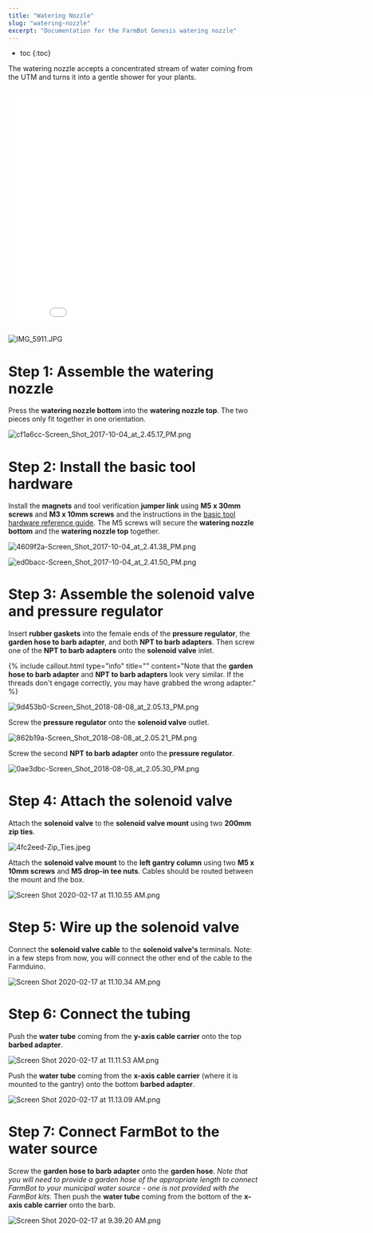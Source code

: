 ```yaml
---
title: "Watering Nozzle"
slug: "watering-nozzle"
excerpt: "Documentation for the FarmBot Genesis watering nozzle"
---
```


* toc
{:toc}

The watering nozzle accepts a concentrated stream of water coming from the UTM and turns it into a gentle shower for your plants.

<iframe class="embedly-embed" src="//cdn.embedly.com/widgets/media.html?src=https%3A%2F%2Fwww.youtube.com%2Fembed%2Fxh7imhENpLQ%3Ffeature%3Doembed&url=http%3A%2F%2Fwww.youtube.com%2Fwatch%3Fv%3Dxh7imhENpLQ&image=https%3A%2F%2Fi.ytimg.com%2Fvi%2Fxh7imhENpLQ%2Fhqdefault.jpg&key=02466f963b9b4bb8845a05b53d3235d7&type=text%2Fhtml&schema=youtube" width="854" height="480" scrolling="no" frameborder="0" allowfullscreen></iframe>



![IMG_5911.JPG](IMG_5911.JPG)

# Step 1: Assemble the watering nozzle
Press the **watering nozzle bottom** into the **watering nozzle top**. The two pieces only fit together in one orientation.

![cf1a6cc-Screen_Shot_2017-10-04_at_2.45.17_PM.png](Screen_Shot_2017-10-04_at_2.45.17_PM.png)

# Step 2: Install the basic tool hardware
Install the **magnets** and tool verification **jumper link** using **M5 x 30mm screws** and **M3 x 10mm screws** and the instructions in the [basic tool hardware reference guide](../../Extras/reference/basic-tool-hardware.md). The M5 screws will secure the **watering nozzle bottom** and the **watering nozzle top** together.

![4609f2a-Screen_Shot_2017-10-04_at_2.41.38_PM.png](Screen_Shot_2017-10-04_at_2.41.38_PM.png)



![ed0bacc-Screen_Shot_2017-10-04_at_2.41.50_PM.png](Screen_Shot_2017-10-04_at_2.41.50_PM.png)

# Step 3: Assemble the solenoid valve and pressure regulator
Insert **rubber gaskets** into the female ends of the **pressure regulator**, the **garden hose to barb adapter**, and both **NPT to barb adapters**. Then screw one of the **NPT to barb adapters** onto the **solenoid valve** inlet.

{%
include callout.html
type="info"
title=""
content="Note that the **garden hose to barb adapter** and **NPT to barb adapters** look very similar. If the threads don't engage correctly, you may have grabbed the wrong adapter."
%}



![9d453b0-Screen_Shot_2018-08-08_at_2.05.13_PM.png](Screen_Shot_2018-08-08_at_2.05.13_PM.png)

Screw the **pressure regulator** onto the **solenoid valve** outlet.

![862b19a-Screen_Shot_2018-08-08_at_2.05.21_PM.png](Screen_Shot_2018-08-08_at_2.05.21_PM.png)

Screw the second **NPT to barb adapter** onto the **pressure regulator**.

![0ae3dbc-Screen_Shot_2018-08-08_at_2.05.30_PM.png](Screen_Shot_2018-08-08_at_2.05.30_PM.png)

# Step 4: Attach the solenoid valve
Attach the **solenoid valve** to the **solenoid valve mount** using two **200mm zip ties**.

![4fc2eed-Zip_Ties.jpeg](Zip_Ties.jpeg)

Attach the **solenoid valve mount** to the **left gantry column** using two **M5 x 10mm screws** and **M5 drop-in tee nuts**. Cables should be routed between the mount and the box.

![Screen Shot 2020-02-17 at 11.10.55 AM.png](Screen_Shot_2020-02-17_at_11.10.55_AM.png)



# Step 5: Wire up the solenoid valve

Connect the **solenoid valve cable** to the **solenoid valve's** terminals. Note: in a few steps from now, you will connect the other end of the cable to the Farmduino.

![Screen Shot 2020-02-17 at 11.10.34 AM.png](Screen_Shot_2020-02-17_at_11.10.34_AM.png)



# Step 6: Connect the tubing

Push the **water tube** coming from the **y-axis cable carrier** onto the top **barbed adapter**.

![Screen Shot 2020-02-17 at 11.11.53 AM.png](Screen_Shot_2020-02-17_at_11.11.53_AM.png)

Push the **water tube** coming from the **x-axis cable carrier** (where it is mounted to the gantry) onto the bottom **barbed adapter**.

![Screen Shot 2020-02-17 at 11.13.09 AM.png](Screen_Shot_2020-02-17_at_11.13.09_AM.png)



# Step 7: Connect FarmBot to the water source

Screw the **garden hose to barb adapter** onto the **garden hose**. *Note that you will need to provide a garden hose of the appropriate length to connect FarmBot to your municipal water source - one is not provided with the FarmBot kits.* Then push the **water tube** coming from the bottom of the **x-axis cable carrier** onto the barb.

![Screen Shot 2020-02-17 at 9.39.20 AM.png](Screen_Shot_2020-02-17_at_9.39.20_AM.png)

